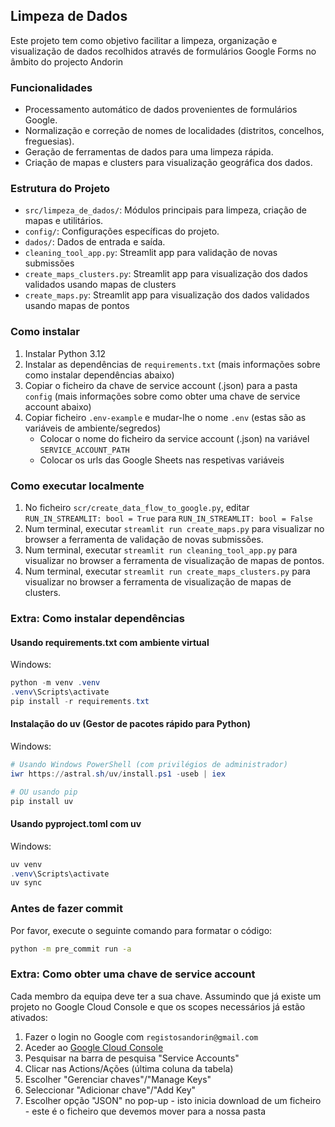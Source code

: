## Limpeza de Dados

Este projeto tem como objetivo facilitar a limpeza, organização e visualização de dados recolhidos através de formulários Google Forms no âmbito do projecto Andorin

### Funcionalidades
- Processamento automático de dados provenientes de formulários Google.
- Normalização e correção de nomes de localidades (distritos, concelhos, freguesias).
- Geração de ferramentas de dados para uma limpeza rápida.
- Criação de mapas e clusters para visualização geográfica dos dados.

### Estrutura do Projeto
- `src/limpeza_de_dados/`: Módulos principais para limpeza, criação de mapas e utilitários.
- `config/`: Configurações específicas do projeto.
- `dados/`: Dados de entrada e saída.
- `cleaning_tool_app.py`: Streamlit app para validação de novas submissões
- `create_maps_clusters.py`: Streamlit app para visualização dos dados validados usando mapas de clusters
- `create_maps.py`: Streamlit app para visualização dos dados validados usando mapas de pontos

### Como instalar
1. Instalar Python 3.12
2. Instalar as dependências de `requirements.txt` (mais informações sobre como instalar dependências abaixo)
3. Copiar o ficheiro da chave de service account (.json) para a pasta `config` (mais informações sobre como obter uma chave de service account abaixo)
4. Copiar ficheiro `.env-example` e mudar-lhe o nome `.env` (estas são as variáveis de ambiente/segredos)
    - Colocar o nome do ficheiro da service account (.json) na variável `SERVICE_ACCOUNT_PATH`
    - Colocar os urls das Google Sheets nas respetivas variáveis 

### Como executar localmente
1. No ficheiro `scr/create_data_flow_to_google.py`, editar `RUN_IN_STREAMLIT: bool = True` para `RUN_IN_STREAMLIT: bool = False`
2. Num terminal, executar `streamlit run create_maps.py` para visualizar no browser a ferramenta de validação de novas submissões.
3. Num terminal, executar `streamlit run cleaning_tool_app.py` para visualizar no browser a ferramenta de visualização de mapas de pontos.
4. Num terminal, executar `streamlit run create_maps_clusters.py` para visualizar no browser a ferramenta de visualização de mapas de clusters.

### Extra: Como instalar dependências

#### Usando requirements.txt com ambiente virtual

Windows:
```powershell
python -m venv .venv
.venv\Scripts\activate
pip install -r requirements.txt
```

#### Instalação do uv (Gestor de pacotes rápido para Python)
Windows:
```powershell
# Usando Windows PowerShell (com privilégios de administrador)
iwr https://astral.sh/uv/install.ps1 -useb | iex

# OU usando pip
pip install uv
```

#### Usando pyproject.toml com uv

Windows:
```powershell
uv venv
.venv\Scripts\activate
uv sync
```

### Antes de fazer commit
Por favor, execute o seguinte comando para formatar o código:
```bash
python -m pre_commit run -a
```

### Extra: Como obter uma chave de service account

Cada membro da equipa deve ter a sua chave.
Assumindo que já existe um projeto no Google Cloud Console e que os scopes necessários já estão ativados:

1. Fazer o login no Google com `registosandorin@gmail.com`
2. Aceder ao [Google Cloud Console](https://console.cloud.google.com/welcome?project=formandorin)
3. Pesquisar na barra de pesquisa "Service Accounts"
4. Clicar nas Actions/Ações (última coluna da tabela) 
5. Escolher "Gerenciar chaves"/"Manage Keys"
6. Seleccionar "Adicionar chave"/"Add Key"
7. Escolher opção "JSON" no pop-up - isto inicia download de um ficheiro - este é o ficheiro que devemos mover para a nossa pasta